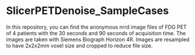 # SlicerPETDenoise_SampleCases

In this repository, you can find the anonymous nrrd image files of FDG PET of 4 patients with the 30 seconds and 90 seconds of acquisition time.
The images are taken with Siemens Biograph Horizon 4R. Images are resampled to have 2x2x2mm voxel size and cropped to reduce file size.
